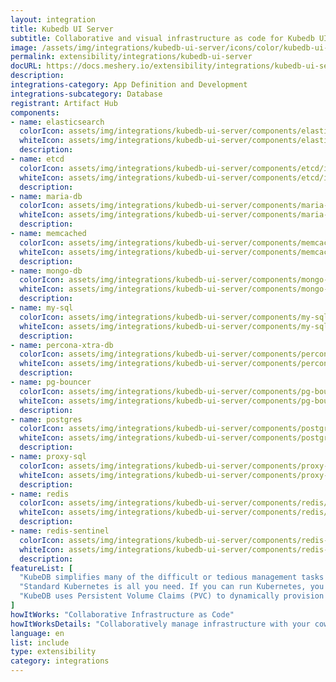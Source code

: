 ```yaml
---
layout: integration
title: Kubedb UI Server
subtitle: Collaborative and visual infrastructure as code for Kubedb UI Server
image: /assets/img/integrations/kubedb-ui-server/icons/color/kubedb-ui-server-color.svg
permalink: extensibility/integrations/kubedb-ui-server
docURL: https://docs.meshery.io/extensibility/integrations/kubedb-ui-server
description: 
integrations-category: App Definition and Development
integrations-subcategory: Database
registrant: Artifact Hub
components: 
- name: elasticsearch
  colorIcon: assets/img/integrations/kubedb-ui-server/components/elasticsearch/icons/color/elasticsearch-color.svg
  whiteIcon: assets/img/integrations/kubedb-ui-server/components/elasticsearch/icons/white/elasticsearch-white.svg
  description: 
- name: etcd
  colorIcon: assets/img/integrations/kubedb-ui-server/components/etcd/icons/color/etcd-color.svg
  whiteIcon: assets/img/integrations/kubedb-ui-server/components/etcd/icons/white/etcd-white.svg
  description: 
- name: maria-db
  colorIcon: assets/img/integrations/kubedb-ui-server/components/maria-db/icons/color/maria-db-color.svg
  whiteIcon: assets/img/integrations/kubedb-ui-server/components/maria-db/icons/white/maria-db-white.svg
  description: 
- name: memcached
  colorIcon: assets/img/integrations/kubedb-ui-server/components/memcached/icons/color/memcached-color.svg
  whiteIcon: assets/img/integrations/kubedb-ui-server/components/memcached/icons/white/memcached-white.svg
  description: 
- name: mongo-db
  colorIcon: assets/img/integrations/kubedb-ui-server/components/mongo-db/icons/color/mongo-db-color.svg
  whiteIcon: assets/img/integrations/kubedb-ui-server/components/mongo-db/icons/white/mongo-db-white.svg
  description: 
- name: my-sql
  colorIcon: assets/img/integrations/kubedb-ui-server/components/my-sql/icons/color/my-sql-color.svg
  whiteIcon: assets/img/integrations/kubedb-ui-server/components/my-sql/icons/white/my-sql-white.svg
  description: 
- name: percona-xtra-db
  colorIcon: assets/img/integrations/kubedb-ui-server/components/percona-xtra-db/icons/color/percona-xtra-db-color.svg
  whiteIcon: assets/img/integrations/kubedb-ui-server/components/percona-xtra-db/icons/white/percona-xtra-db-white.svg
  description: 
- name: pg-bouncer
  colorIcon: assets/img/integrations/kubedb-ui-server/components/pg-bouncer/icons/color/pg-bouncer-color.svg
  whiteIcon: assets/img/integrations/kubedb-ui-server/components/pg-bouncer/icons/white/pg-bouncer-white.svg
  description: 
- name: postgres
  colorIcon: assets/img/integrations/kubedb-ui-server/components/postgres/icons/color/postgres-color.svg
  whiteIcon: assets/img/integrations/kubedb-ui-server/components/postgres/icons/white/postgres-white.svg
  description: 
- name: proxy-sql
  colorIcon: assets/img/integrations/kubedb-ui-server/components/proxy-sql/icons/color/proxy-sql-color.svg
  whiteIcon: assets/img/integrations/kubedb-ui-server/components/proxy-sql/icons/white/proxy-sql-white.svg
  description: 
- name: redis
  colorIcon: assets/img/integrations/kubedb-ui-server/components/redis/icons/color/redis-color.svg
  whiteIcon: assets/img/integrations/kubedb-ui-server/components/redis/icons/white/redis-white.svg
  description: 
- name: redis-sentinel
  colorIcon: assets/img/integrations/kubedb-ui-server/components/redis-sentinel/icons/color/redis-sentinel-color.svg
  whiteIcon: assets/img/integrations/kubedb-ui-server/components/redis-sentinel/icons/white/redis-sentinel-white.svg
  description: 
featureList: [
  "KubeDB simplifies many of the difficult or tedious management tasks of running a production grade databases on private and public clouds. Maintain one stack for all your stateless and stateful applications and simplify the operational complexity.",
  "Standard Kubernetes is all you need. If you can run Kubernetes, you can provision and manage databases using KubeDB. Use standard Kubernetes CLI and API to provision and manage databases.",
  "KubeDB uses Persistent Volume Claims (PVC) to dynamically provision disks for database instances. Using appropriately defined StorageClasses, KubeDB provisioned database instances are designed to scale from small development workloads up to performance-intensive workloads on private and public cloud environments."
]
howItWorks: "Collaborative Infrastructure as Code"
howItWorksDetails: "Collaboratively manage infrastructure with your coworkers synchronously sharing the same designs."
language: en
list: include
type: extensibility
category: integrations
---
```

